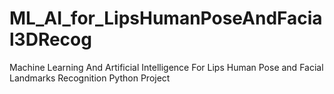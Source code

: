 # ML_AI_for_LipsHumanPoseAndFacial3DRecog
Machine Learning And Artificial Intelligence For Lips Human Pose and Facial Landmarks Recognition Python Project
